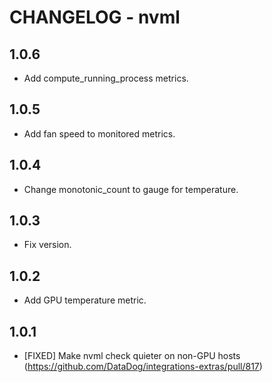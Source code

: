 # CHANGELOG - nvml

## 1.0.6

* Add compute_running_process metrics.

## 1.0.5

* Add fan speed to monitored metrics.

## 1.0.4

* Change monotonic_count to gauge for temperature. 

## 1.0.3

* Fix version.

## 1.0.2

* Add GPU temperature metric. 

## 1.0.1

* [FIXED] Make nvml check quieter on non-GPU hosts (https://github.com/DataDog/integrations-extras/pull/817)
